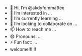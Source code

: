 - 👋 Hi, I’m @akdyfqmma9eq
- 👀 I’m interested in ...
- 🌱 I’m currently learning ...
- 💞️ I’m looking to collaborate on ...
- 📫 How to reach me ...
- 😄 Pronouns: ...
- ⚡ Fun fact: ...
- welcome!!!!!! 

<!---
akdyfqmma9eq/akdyfqmma9eq is a ✨ special ✨ repository because its `README.md` (this file) appears on your GitHub profile.
You can click the Preview link to take a look at your changes.
--->
